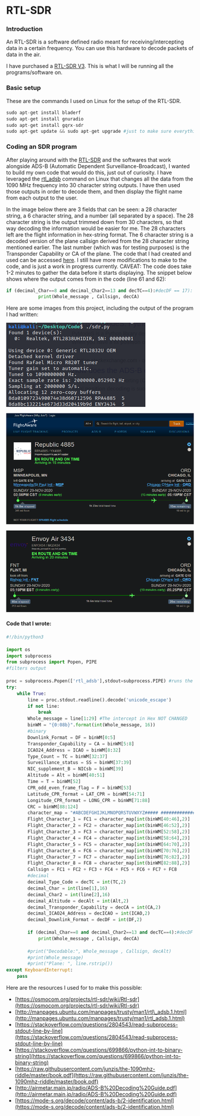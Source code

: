 # RTL-SDR

### Introduction

An RTL-SDR is a software defined radio meant for receiving/intercepting data in a certain frequency. You can use this hardware to decode packets of data in the air.

I have purchased a [RTL-SDR V3](https://www.rtl-sdr.com/wp-content/uploads/2018/02/RTL-SDR-Blog-V3-Datasheet.pdf). This is what I will be running all the programs/software on. 

### Basic setup

These are the commands I used on Linux for the setup of the RTL-SDR.

```python
sudo apt-get install bladerf
sudo apt-get install gnuradio
sudo apt-get install gqrx-sdr
sudo apt-get update && sudo apt-get upgrade #just to make sure everything is updated
```

### Coding an SDR program​

After playing around with the [RTL-SDR](https://www.amazon.com/RTL-SDR-Blog-RTL2832U-Software-Defined/dp/B011HVUEME/) and the softwares that work alongside ADS-B \(Automatic Dependent Surveillance-Broadcast\), I wanted to build my own code that would do this, just out of curiosity. I have leveraged the [rtl\_adsb](http://manpages.ubuntu.com/manpages/trusty/man1/rtl_adsb.1.html) command on Linux that changes all the data from the 1090 MHz frequency into 30 character string outputs. I have then used those outputs in order to decode them, and then display the flight name from each output to the user.

In the image below there are 3 fields that can be seen: a 28 character string, a 6 character string, and a number \(all separated by a space\). The 28 character string is the output trimmed down from 30 characters, so that way decoding the information would be easier for me. The 28 characters left are the flight information in hex-string format. The 6 character string is a decoded version of the plane callsign derived from the 28 character string mentioned earlier. The last number \(which was for testing purposes\) is the Transponder Capability or CA of the plane. The code that I had created and used can be accessed [here](https://github.com/harisqazi1/Blog/blob/main/Code/RTL-SDR-PlaneTracking.py). I still have more modifications to make to the code, and is just a work in progress currently. CAVEAT: The code does take 1-2 minutes to gather the data before it starts displaying. The snippet below shows where the output comes from in the code \(line 61 and 62\):

```python
if (decimal_Char==8 and decimal_Char2==13 and decTC==4):#decDF == 17):
            print(Whole_message , Callsign, decCA)
```

Here are some images from this project, including the output of the program I had written:

![Output of Program](../.gitbook/assets/rtl-sdr.png)

![FlightAware for one of the outputs](../.gitbook/assets/rtl-sdr-2.png)

![FlightAware for the other output](../.gitbook/assets/rtl-sdr-3.png)

#### Code that I wrote:

```python
#!/bin/python3

import os
import subprocess
from subprocess import Popen, PIPE
#filters output

proc = subprocess.Popen(['rtl_adsb'],stdout=subprocess.PIPE) #runs the rtl_adsb command
try:
    while True:
        line = proc.stdout.readline().decode('unicode_escape')
        if not line:
            break
        Whole_message = line[1:29] #The intercept in Hex NOT CHANGED
        binWM = "{0:08b}".format(int(Whole_message, 16))
        #binary
        Downlink_Format = DF = binWM[0:5]
        Transponder_Capability = CA = binWM[5:8]
        ICAO24_Address = ICAO = binWM[8:32]
        Type_Count = TC = binWM[32:37]
        Surveillance_status = SS = binWM[37:39]
        NIC_supplement_B = NICsb = binWM[39]
        Altitude = Alt = binWM[40:51]
        Time = T = binWM[52]
        CPR_odd_even_frame_flag = F = binWM[53]
        Latitude_CPR_format = LAT_CPR = binWM[54:71]
        Longitude_CPR_format = LONG_CPR = binWM[71:88]
        CRC = binWM[88:124]
        character_map = "#ABCDEFGHIJKLMNOPQRSTUVWXYZ##### ###############0123456789######"
        Flight_Character_1 = FC1 = character_map[int(binWM[40:46],2)]
        Flight_Character_2 = FC2 = character_map[int(binWM[46:52],2)]
        Flight_Character_3 = FC3 = character_map[int(binWM[52:58],2)]
        Flight_Character_4 = FC4 = character_map[int(binWM[58:64],2)]
        Flight_Character_5 = FC5 = character_map[int(binWM[64:70],2)]
        Flight_Character_6 = FC6 = character_map[int(binWM[70:76],2)]
        Flight_Character_7 = FC7 = character_map[int(binWM[76:82],2)]
        Flight_Character_8 = FC8 = character_map[int(binWM[82:88],2)]
        Callsign = FC1 + FC2 + FC3 + FC4 + FC5 + FC6 + FC7 + FC8
        #decimal
        decimal_Type_Code = decTC = int(TC,2)
        decimal_Char = int(line[1],16)
        decimal_Char2 = int(line[2],16)
        decimal_Altitude = decAlt = int(Alt,2)
        decimal_Transponder_Capability = decCA = int(CA,2)
        decimal_ICAO24_Address = decICAO = int(ICAO,2)
        decimal_Downlink_Format = decDF = int(DF,2)

        if (decimal_Char==8 and decimal_Char2==13 and decTC==4):#decDF == 17):
            print(Whole_message , Callsign, decCA)

        #print("Decodable:", Whole_message , Callsign, decAlt)
        #print(Whole_message)
        #print("Plane: ", line.rstrip())
except KeyboardInterrupt:
    pass
```

Here are the resources I used for to make this possible:

* [https://osmocom.org/projects/rtl-sdr/wiki/Rtl-sdr](https://osmocom.org/projects/rtl-sdr/wiki/Rtl-sdr)
* [http://manpages.ubuntu.com/manpages/trusty/man1/rtl\_adsb.1.html](http://manpages.ubuntu.com/manpages/trusty/man1/rtl_adsb.1.html)
* [https://stackoverflow.com/questions/2804543/read-subprocess-stdout-line-by-line](https://stackoverflow.com/questions/2804543/read-subprocess-stdout-line-by-line)
* [https://stackoverflow.com/questions/699866/python-int-to-binary-string](https://stackoverflow.com/questions/699866/python-int-to-binary-string)
* [https://raw.githubusercontent.com/junzis/the-1090mhz-riddle/master/book.pdf](https://raw.githubusercontent.com/junzis/the-1090mhz-riddle/master/book.pdf)
* [http://airmetar.main.jp/radio/ADS-B%20Decoding%20Guide.pdf](http://airmetar.main.jp/radio/ADS-B%20Decoding%20Guide.pdf)
* [https://mode-s.org/decode/content/ads-b/2-identification.html](https://mode-s.org/decode/content/ads-b/2-identification.html)

